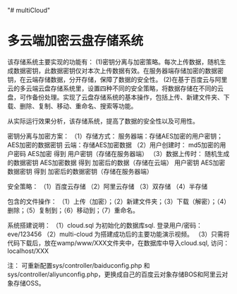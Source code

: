 "# multiCloud" 
# 多云端加密云盘存储系统 #

该存储系统主要实现的功能有：
(1)密钥分离与加密策略。每次上传数据，随机生成数据密钥，此数据密钥仅对本次上传数据有效。在服务器端存储加密的数据密钥，在云端存储数据，分开存储，保障了数据的安全性。
(2)在基于百度云与阿里云的多云端云盘存储系统里，设置四种不同的安全策略，将数据存储在不同的云盘，可作备份处理。实现了云盘存储系统的基本操作，包括上传、新建文件夹、下载、删除、复制、移动、重命名、搜索等功能。

从实际运行效果分析，该存储系统，提高了数据的安全性以及可用性。

密钥分离与加密方案：
（1）存储方式：
	 服务器端：存储AES加密的用户密钥；AES加密的数据密钥
	 云端：存储AES加密数据
（2）用户创建时：
	 md5加密的用户密码  AES加密  得到  用户密钥（存储在服务器端）
（3）数据上传时：
	 随机生成的数据密钥 AES加密数据	     得到  加密后的数据（存储在云端）
	 用户密钥           AES加密数据密钥  得到  加密后的数据密钥（存储在服务器端）

安全策略：
（1）百度云存储
（2）阿里云存储
（3）双存储
（4）半存储

包含的文件操作：
（1）上传（加密）；（2）新建文件夹；（3）下载（解密）；（4）删除；（5）复制到；（6）移动到；（7）重命名。


系统搭建说明：
（1）cloud.sql 为初始化的数据库sql.  登录用户/密码：eve/123456
（2）multi-cloud 为搭建成功后的主要功能演示视频。
（3）只需将代码下载后，放在wamp/www/XXX文件夹中，在数据库中导入cloud.sql, 访问：localhost/XXX 

注：
可重新配置sys/controller/baiduconfig.php 和 sys/controller/aliyunconfig.php，更换成自己的百度云对象存储BOS和阿里云对象存储OSS。
